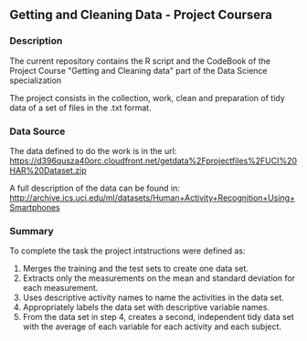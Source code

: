 ## Getting and Cleaning Data - Project Coursera

### Description

The current repository contains the R script and the CodeBook of the Project Course "Getting and Cleaning data" part of the Data Science specialization

The project consists in the collection, work, clean and preparation of tidy data of a set of files in the .txt format.

### Data Source

The data defined to do the work is in the url: https://d396qusza40orc.cloudfront.net/getdata%2Fprojectfiles%2FUCI%20HAR%20Dataset.zip

A full description of the data can be found in:
http://archive.ics.uci.edu/ml/datasets/Human+Activity+Recognition+Using+Smartphones 

### Summary

To complete the task the project intstructions were defined as:
 
1. Merges the training and the test sets to create one data set.
2. Extracts only the measurements on the mean and standard deviation for each measurement. 
3. Uses descriptive activity names to name the activities in the data set.
4. Appropriately labels the data set with descriptive variable names. 
5. From the data set in step 4, creates a second, independent tidy data set with the average of each 
variable for each activity and each subject.





